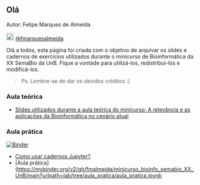 ## Olá

Autor: Felipe Marques de Almeida

<img src="https://logodownload.org/wp-content/uploads/2014/09/twitter-logo-1.png" width="20"> [@fmarquesalmeida](https://twitter.com/fmarquesalmeida)

Olá a todos, esta página foi criada com o objetivo de arquivar os slides e cadernos de exercícios utilizados durante o minicurso de Bioinformática da XX SemaBio da UnB. Fique a vontade para utilizá-los, redistribuí-los e modificá-los.

> Ps. Lembre-se de dar os devidos créditos :)

### Aula teórica

* [Slides utilizados durante a aula teórica do minicurso: A relevância e as aplicações da Bioinformática no cenário atual](./slides/slides.html)

### Aula prática

[![Binder](https://mybinder.org/badge_logo.svg)](https://mybinder.org/v2/gh/fmalmeida/minicurso_bioinfo_semabio_XX_UnB/main?urlpath=lab/tree/aula_pratica)

* [Como usar cadernos Jupyter?](https://mybinder.org/v2/gh/fmalmeida/minicurso_bioinfo_semabio_XX_UnB/main?urlpath=lab/tree/aula_pratica/entendendo_cadernos_jupyter.ipynb)
* [Aula prática](https://mybinder.org/v2/gh/fmalmeida/minicurso_bioinfo_semabio_XX_UnB/main?urlpath=lab/tree/aula_pratica/aula_pratica.ipynb
